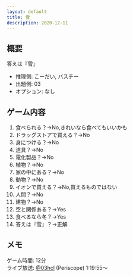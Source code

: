 ```yaml
---
layout: default
title: 雪
description: 2020-12-11
---
```


## 概要

答えは『雪』

- 推理側: こーだい, バスチー
- 出題側: 03
- オプション: なし

## ゲーム内容

1. 食べられる？→No,きれいなら食べてもいいかも
2. ドラッグストアで買える？→No
3. 身につける？→No
4. 道具？→No
5. 電化製品？→No
6. 植物？→No
7. 家の中にある？→No
8. 動物？→No
9. イオンで買える？→No,買えるものではない
10. 人間？→No
11. 建物？→No
12. 空と関係ある？→Yes
13. 食べるなら冬？→Yes
14. 答えは『雪』？→正解

## メモ

ゲーム時間: 12分  
ライブ放送: [@03hcl](https://www.periscope.tv/03hcl/1dRKZNprabwKB?t=1h19m55s) (Periscope) 1:19:55～
